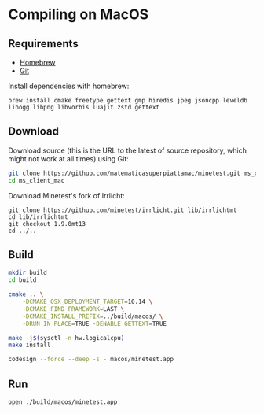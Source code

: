 # Compiling on MacOS

## Requirements

- [Homebrew](https://brew.sh/)
- [Git](https://git-scm.com/downloads)

Install dependencies with homebrew:

```
brew install cmake freetype gettext gmp hiredis jpeg jsoncpp leveldb libogg libpng libvorbis luajit zstd gettext
```

## Download

Download source (this is the URL to the latest of source repository, which might not work at all times) using Git:

```bash
git clone https://github.com/matematicasuperpiattamac/minetest.git ms_client_mac
cd ms_client_mac
```

Download Minetest's fork of Irrlicht:

```
git clone https://github.com/minetest/irrlicht.git lib/irrlichtmt
cd lib/irrlichtmt
git checkout 1.9.0mt13
cd ../..
```

## Build

```bash
mkdir build
cd build

cmake .. \
    -DCMAKE_OSX_DEPLOYMENT_TARGET=10.14 \
    -DCMAKE_FIND_FRAMEWORK=LAST \
    -DCMAKE_INSTALL_PREFIX=../build/macos/ \
    -DRUN_IN_PLACE=TRUE -DENABLE_GETTEXT=TRUE

make -j$(sysctl -n hw.logicalcpu)
make install

codesign --force --deep -s - macos/minetest.app
```

## Run

```
open ./build/macos/minetest.app
```
